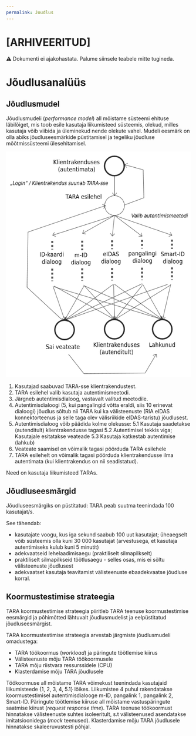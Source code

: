 ```yaml
---
permalink: Joudlus
---
```


# [ARHIVEERITUD]

&#9888; Dokumenti ei ajakohastata. Palume siinsele teabele mitte tugineda.

# Jõudlusanalüüs

## Jõudlusmudel

Jõudlusmudeli (_performance model_) all mõistame süsteemi ehituse läbilõiget, mis toob esile kasutaja liikumisteed süsteemis, olekud, milles kasutaja võib viibida ja üleminekud nende olekute vahel. Mudeli eesmärk on olla abiks jõudluseesmärkide püstitamisel ja tegeliku jõudluse mõõtmissüsteemi ülesehitamisel.

<img src='img/KasutajateVoog.PNG' style='width:600px'>

1. Kasutajad saabuvad TARA-sse klientrakendustest.
2. TARA esilehel valib kasutaja autentimismeetodi.
3. Järgneb autentimisdialoog, vastavalt valitud meetodile.
4. Autentimisdialoogi (5, kui pangalingid võtta eraldi, siis 10 erinevat dialoogi) jõudlus sõltub nii TARA kui ka välisteenuste (RIA eIDAS konnektorteenus ja selle taga olev välisriikide eIDAS-taristu) jõudlusest.
5. Autentimisdialoog võib päädida kolme olekusse:
  5.1 Kasutaja saadetakse (autenditult) klientrakendusse tagasi
  5.2 Autentimisel tekkis viga; Kasutajale esitatakse veateade
  5.3 Kasutaja katkestab autentimise (lahkub)
6. Veateate saamisel on võimalik tagasi pöörduda TARA esilehele
7. TARA esilehelt on võimalik tagasi pöörduda klientrakendusse ilma autentimata (kui klientrakendus on nii seadistatud).

Need on kasutaja liikumisteed TARAs.

## Jõudluseesmärgid

Jõudluseesmärgiks on püstitatud: TARA peab suutma teenindada 100 kasutajat/s.

See tähendab:
- kasutajate voogu, kus iga sekund saabub 100 uut kasutajat; üheaegselt võib süsteemis olla kuni 30 000 kasutajat (arvestusega, et kasutaja autentimiseks kulub kuni 5 minutit)
- adekvaatseid lehelaadimisaegu (praktiliselt silmapilkselt)
- praktiliselt silmapilkseid töötlusaegu - selles osas, mis ei sõltu välisteenuste jõudlusest
- adekvaatset kasutaja teavitamist välisteenuste ebaadekvaatse jõudluse korral.

## Koormustestimise strateegia

TARA koormustestimise strateegia piiritleb TARA teenuse koormustestimise eesmärgid ja põhimõtted lähtuvalt jõudlusmudelist ja eelpüstitatud jõudluseesmärgist.

TARA koormustestimise strateegia arvestab järgmiste jõudlusmudeli omadustega: 
- TARA töökoormus (_workload_) ja päringute töötlemise kiirus 
- Välisteenuste mõju TARA töökoormusele
- TARA mõju riistvara ressurssidele (CPU)
- Klasterdamise mõju TARA jõudlusele

Töökoormuse all mõistame TARA võimekust teenindada kasutajaid liikumisteede {1, 2, 3, 4, 5.1} lõikes. Liikumistee 4 puhul rakendatakse koormustestimisel autentimisdialooge m-ID, pangalink 1, pangalink 2, Smart-ID. 
Päringute töötlemise kiiruse all mõistame vastuspäringute saatmise kiirust (_request response time_).
TARA teenuse töökoormust hinnatakse välisteenuste suhtes isoleeritult, s.t välisteenused asendatakse imitatsioonidega (_mock_ teenused).
Klasterdamise mõju TARA jõudlusele hinnatakse skaleeruvustesti põhjal.





 


